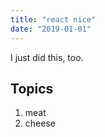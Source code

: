 ```yaml
---
title: "react nice"
date: "2019-01-01"
---
```


I just did this, too.

## Topics

1. meat
2. cheese
